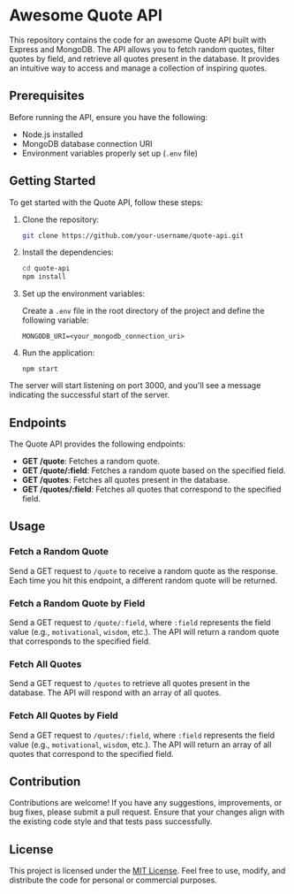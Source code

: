 # Awesome Quote API

This repository contains the code for an awesome Quote API built with Express and MongoDB. The API allows you to fetch random quotes, filter quotes by field, and retrieve all quotes present in the database. It provides an intuitive way to access and manage a collection of inspiring quotes.

## Prerequisites

Before running the API, ensure you have the following:

- Node.js installed
- MongoDB database connection URI
- Environment variables properly set up (`.env` file)

## Getting Started

To get started with the Quote API, follow these steps:

1. Clone the repository:

   ```bash
   git clone https://github.com/your-username/quote-api.git
   ```

2. Install the dependencies:

   ```bash
   cd quote-api
   npm install
   ```

3. Set up the environment variables:

   Create a `.env` file in the root directory of the project and define the following variable:

   ```
   MONGODB_URI=<your_mongodb_connection_uri>
   ```

4. Run the application:

   ```
   npm start
   ```

The server will start listening on port 3000, and you'll see a message indicating the successful start of the server.

## Endpoints

The Quote API provides the following endpoints:

- **GET /quote**: Fetches a random quote.
- **GET /quote/:field**: Fetches a random quote based on the specified field.
- **GET /quotes**: Fetches all quotes present in the database.
- **GET /quotes/:field**: Fetches all quotes that correspond to the specified field.

## Usage

### Fetch a Random Quote

Send a GET request to `/quote` to receive a random quote as the response. Each time you hit this endpoint, a different random quote will be returned.

### Fetch a Random Quote by Field

Send a GET request to `/quote/:field`, where `:field` represents the field value (e.g., `motivational`, `wisdom`, etc.). The API will return a random quote that corresponds to the specified field.

### Fetch All Quotes

Send a GET request to `/quotes` to retrieve all quotes present in the database. The API will respond with an array of all quotes.

### Fetch All Quotes by Field

Send a GET request to `/quotes/:field`, where `:field` represents the field value (e.g., `motivational`, `wisdom`, etc.). The API will return an array of all quotes that correspond to the specified field.

## Contribution

Contributions are welcome! If you have any suggestions, improvements, or bug fixes, please submit a pull request. Ensure that your changes align with the existing code style and that tests pass successfully.

## License

This project is licensed under the [MIT License](LICENSE). Feel free to use, modify, and distribute the code for personal or commercial purposes.
